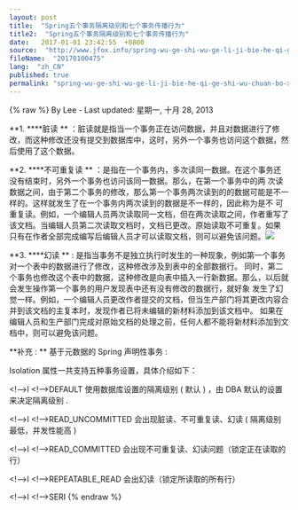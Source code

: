 ```yaml
---
layout: post
title:  "Spring五个事务隔离级别和七个事务传播行为"
title2:  "Spring五个事务隔离级别和七个事务传播行为"
date:   2017-01-01 23:42:55  +0800
source:  "http://www.jfox.info/spring-wu-ge-shi-wu-ge-li-ji-bie-he-qi-ge-shi-wu-chuan-bo-xing-wei.html"
fileName:  "20170100475"
lang:  "zh_CN"
published: true
permalink: "spring-wu-ge-shi-wu-ge-li-ji-bie-he-qi-ge-shi-wu-chuan-bo-xing-wei.html"
---
```

{% raw %}
By Lee - Last updated: 星期一, 十月 28, 2013

**1. ****脏读 ** ：脏读就是指当一个事务正在访问数据，并且对数据进行了修改，而这种修改还没有提交到数据库中，这时，另外一个事务也访问这个数据，然后使用了这个数据。

**2. ****不可重复读 ** ：是指在一个事务内，多次读同一数据。在这个事务还没有结束时，另外一个事务也访问该同一数据。那么，在第一个事务中的两 次读数据之间，由于第二个事务的修改，那么第一个事务两次读到的的数据可能是不一样的。这样就发生了在一个事务内两次读到的数据是不一样的，因此称为是不 可重复读。例如，一个编辑人员两次读取同一文档，但在两次读取之间，作者重写了该文档。当编辑人员第二次读取文档时，文档已更改。原始读取不可重复。如果 只有在作者全部完成编写后编辑人员才可以读取文档，则可以避免该问题。![](http://www.jfox.info/wp-includes/js/tinymce/plugins/wordpress/img/trans.gif)

**3. ****幻读 ** : 是指当事务不是独立执行时发生的一种现象，例如第一个事务对一个表中的数据进行了修改，这种修改涉及到表中的全部数据行。 同时，第二个事务也修改这个表中的数据，这种修改是向表中插入一行新数据。那么，以后就会发生操作第一个事务的用户发现表中还有没有修改的数据行，就好象 发生了幻觉一样。例如，一个编辑人员更改作者提交的文档，但当生产部门将其更改内容合并到该文档的主复本时，发现作者已将未编辑的新材料添加到该文档中。 如果在编辑人员和生产部门完成对原始文档的处理之前，任何人都不能将新材料添加到文档中，则可以避免该问题。

**补充 : ** 基于元数据的 Spring 声明性事务 :

Isolation 属性一共支持五种事务设置，具体介绍如下：

<!—->l          <!—->DEFAULT 使用数据库设置的隔离级别 ( 默认 ) ，由 DBA 默认的设置来决定隔离级别 .

<!—->l          <!—->READ_UNCOMMITTED 会出现脏读、不可重复读、幻读 ( 隔离级别最低，并发性能高 )

<!—->l          <!—->READ_COMMITTED  会出现不可重复读、幻读问题（锁定正在读取的行）

<!—->l          <!—->REPEATABLE_READ 会出幻读（锁定所读取的所有行）

<!—->l          <!—->SERI
{% endraw %}
